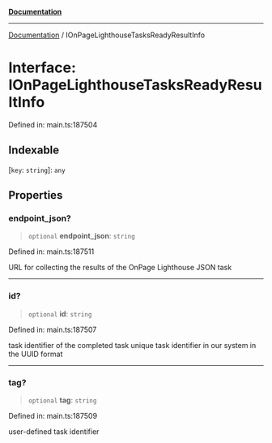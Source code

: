 [**Documentation**](../README.md)

***

[Documentation](../README.md) / IOnPageLighthouseTasksReadyResultInfo

# Interface: IOnPageLighthouseTasksReadyResultInfo

Defined in: main.ts:187504

## Indexable

\[`key`: `string`\]: `any`

## Properties

### endpoint\_json?

> `optional` **endpoint\_json**: `string`

Defined in: main.ts:187511

URL for collecting the results of the OnPage Lighthouse JSON task

***

### id?

> `optional` **id**: `string`

Defined in: main.ts:187507

task identifier of the completed task
unique task identifier in our system in the UUID format

***

### tag?

> `optional` **tag**: `string`

Defined in: main.ts:187509

user-defined task identifier
